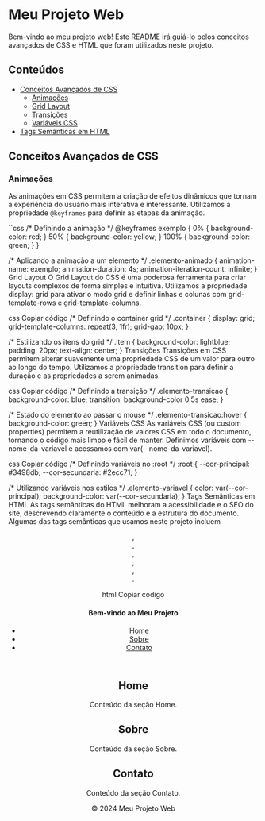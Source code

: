# Meu Projeto Web

Bem-vindo ao meu projeto web! Este README irá guiá-lo pelos conceitos avançados de CSS e HTML que foram utilizados neste projeto.

## Conteúdos

- [Conceitos Avançados de CSS](#conceitos-avançados-de-css)
  - [Animações](#animações)
  - [Grid Layout](#grid-layout)
  - [Transições](#transições)
  - [Variáveis CSS](#variáveis-css)
- [Tags Semânticas em HTML](#tags-semânticas-em-html)

## Conceitos Avançados de CSS

### Animações

As animações em CSS permitem a criação de efeitos dinâmicos que tornam a experiência do usuário mais interativa e interessante. Utilizamos a propriedade `@keyframes` para definir as etapas da animação.

``css
/* Definindo a animação */
@keyframes exemplo {
  0% { background-color: red; }
  50% { background-color: yellow; }
  100% { background-color: green; }
}

/* Aplicando a animação a um elemento */
.elemento-animado {
  animation-name: exemplo;
  animation-duration: 4s;
  animation-iteration-count: infinite;
}
Grid Layout
O Grid Layout do CSS é uma poderosa ferramenta para criar layouts complexos de forma simples e intuitiva. Utilizamos a propriedade display: grid para ativar o modo grid e definir linhas e colunas com grid-template-rows e grid-template-columns.

css
Copiar código
/* Definindo o container grid */
.container {
  display: grid;
  grid-template-columns: repeat(3, 1fr);
  grid-gap: 10px;
}

/* Estilizando os itens do grid */
.item {
  background-color: lightblue;
  padding: 20px;
  text-align: center;
}
Transições
Transições em CSS permitem alterar suavemente uma propriedade CSS de um valor para outro ao longo do tempo. Utilizamos a propriedade transition para definir a duração e as propriedades a serem animadas.

css
Copiar código
/* Definindo a transição */
.elemento-transicao {
  background-color: blue;
  transition: background-color 0.5s ease;
}

/* Estado do elemento ao passar o mouse */
.elemento-transicao:hover {
  background-color: green;
}
Variáveis CSS
As variáveis CSS (ou custom properties) permitem a reutilização de valores CSS em todo o documento, tornando o código mais limpo e fácil de manter. Definimos variáveis com --nome-da-variavel e acessamos com var(--nome-da-variavel).

css
Copiar código
/* Definindo variáveis no :root */
:root {
  --cor-principal: #3498db;
  --cor-secundaria: #2ecc71;
}

/* Utilizando variáveis nos estilos */
.elemento-variavel {
  color: var(--cor-principal);
  background-color: var(--cor-secundaria);
}
Tags Semânticas em HTML
As tags semânticas do HTML melhoram a acessibilidade e o SEO do site, descrevendo claramente o conteúdo e a estrutura do documento. Algumas das tags semânticas que usamos neste projeto incluem <header>, <nav>, <main>, <section>, <article>, <footer>.

html
Copiar código
<!DOCTYPE html>
<html lang="pt-BR">
<head>
  <meta charset="UTF-8">
  <meta name="viewport" content="width=device-width, initial-scale=1.0">
  <title>Meu Projeto Web</title>
  <link rel="stylesheet" href="styles.css">
</head>
<body>

  <header>
    <h1>Bem-vindo ao Meu Projeto</h1>
    <nav>
      <ul>
        <li><a href="#home">Home</a></li>
        <li><a href="#about">Sobre</a></li>
        <li><a href="#contact">Contato</a></li>
      </ul>
    </nav>
  </header>

  <main>
    <section id="home">
      <h2>Home</h2>
      <p>Conteúdo da seção Home.</p>
    </section>
    <section id="about">
      <h2>Sobre</h2>
      <p>Conteúdo da seção Sobre.</p>
    </section>
    <section id="contact">
      <h2>Contato</h2>
      <p>Conteúdo da seção Contato.</p>
    </section>
  </main>

  <footer>
    <p>&copy; 2024 Meu Projeto Web</p>
  </footer>

</body>
</html>
